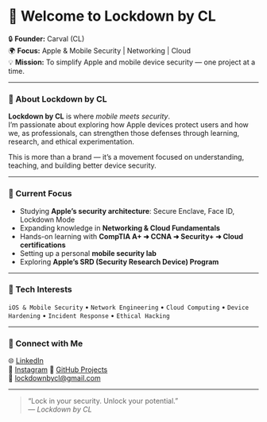 # 👋 Welcome to **Lockdown by CL**

🔒 **Founder:** Carval (CL)  
🌍 **Focus:** Apple & Mobile Security | Networking | Cloud  
💡 **Mission:** To simplify Apple and mobile device security — one project at a time.

---

### 🚀 About Lockdown by CL

**Lockdown by CL** is where *mobile meets security*.  
I’m passionate about exploring how Apple devices protect users and how we, as professionals, can strengthen those defenses through learning, research, and ethical experimentation.

This is more than a brand — it’s a movement focused on understanding, teaching, and building better device security.

---

### 🧠 Current Focus

- Studying **Apple’s security architecture**: Secure Enclave, Face ID, Lockdown Mode  
- Expanding knowledge in **Networking & Cloud Fundamentals**  
- Hands-on learning with **CompTIA A+ ➜ CCNA ➜ Security+ ➜ Cloud certifications**  
- Setting up a personal **mobile security lab**  
- Exploring **Apple’s SRD (Security Research Device) Program**

---

### 🧰 Tech Interests

`iOS & Mobile Security` • `Network Engineering` • `Cloud Computing` • `Device Hardening` • `Incident Response` • `Ethical Hacking`

---

### 🔗 Connect with Me

🌐 [LinkedIn](www.linkedin.com/in/carval-lyonstech)  
📸 [Instagram](#)
🐙 [GitHub Projects](https://github.com/LockdownByCL)  
📧 lockdownbycl@gmail.com  


---

> “Lock in your security. Unlock your potential.”  
> — *Lockdown by CL*
